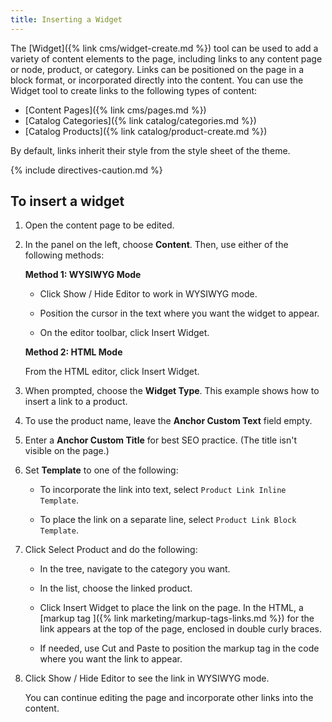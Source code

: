 ```yaml
---
title: Inserting a Widget
---
```


The [Widget]({% link cms/widget-create.md %}) tool can be used to add a variety of content elements to the page, including links to any content page or node, product, or category. Links can be positioned on the page in a block format, or incorporated directly into the content. You can use the Widget tool to create links to the following types of content:

- [Content Pages]({% link cms/pages.md %})
- [Catalog Categories]({% link catalog/categories.md %})
- [Catalog Products]({% link catalog/product-create.md %})

By default, links inherit their style from the style sheet of the theme.

{% include directives-caution.md %}

## To insert a widget

1. Open the content page to be edited.

1. In the panel on the left, choose **Content**. Then, use either of the following methods:

    **Method 1: WYSIWYG Mode**

    - Click <span class="btn">Show / Hide Editor</span> to work in WYSIWYG mode.

    - Position the cursor in the text where you want the widget to appear.

    - On the editor toolbar, click <span class="btn">Insert Widget</span>.

    **Method 2: HTML Mode**

    From the HTML editor, click <span class="btn">Insert Widget</span>.

1. When prompted, choose the **Widget Type**. This example shows how to insert a link to a product.

1. To use the product name, leave the **Anchor Custom Text** field empty.

1. Enter a **Anchor Custom Title** for best SEO practice. (The title isn't visible on the page.)

1. Set **Template** to one of the following:

   - To incorporate the link into text, select `Product Link Inline Template`.

   - To place the link on a separate line, select `Product Link Block Template`.

1. Click <span class="btn">Select Product</span> and do the following:

    - In the tree, navigate to the category you want.

    - In the list, choose the linked product.

    - Click <span class="btn">Insert Widget</span> to place the link on the page. In the HTML, a [markup tag ]({% link marketing/markup-tags-links.md %}) for the link appears at the top of the page, enclosed in double curly braces.

    - If needed, use Cut and Paste to position the markup tag in the code where you want the link to appear.

1. Click <span class="btn">Show / Hide Editor</span> to see the link in WYSIWYG mode.

    You can continue editing the page and incorporate other links into the content.
